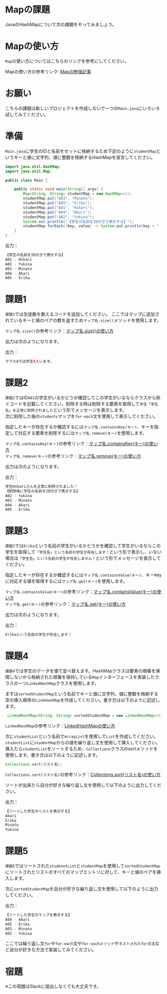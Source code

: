 # Mapの課題

JavaのHashMapについて次の課題をやってみましょう。

# Mapの使い方

`Map`の使い方についてはこちらのリンクを参考にしてください。

Mapの使い方の参考リンク: [Mapの勉強記事](https://github.com/reytech-co-jp/yume-project/blob/main/lessons/java/06-Java%E3%81%AE%E3%82%B3%E3%83%AC%E3%82%AF%E3%82%B7%E3%83%A7%E3%83%B3/01-Java%E3%82%B3%E3%83%AC%E3%82%AF%E3%82%B7%E3%83%A7%E3%83%B3%E3%81%AE%E5%8B%89%E5%BC%B7%E8%A8%98%E4%BA%8B.md#map)

# お願い

こちらの課題は新しいプロジェクトを作成しないで一つの`Main.java`にいろいろ試してみてください。

# 準備

`Main.java`に学生のIDと名前をセットに格納するため下記のように`studentMap`というキーと値に文字列、値に整数を格納するHashMapを宣言してください。

```java
import java.util.HashMap;
import java.util.Map;

public class Main {

    public static void main(String[] args) {
        Map<String, String> studentMap = new HashMap<>();
        studentMap.put("A03", "Minato");
        studentMap.put("A05", "Erika");
        studentMap.put("A01", "Hikari");
        studentMap.put("A04", "Akari");
        studentMap.put("A02", "Yukina");
        System.out.println("【学生の名前をID付きで表示する】");
        studentMap.forEach((key, value) -> System.out.println(key + " - " + value));
    }
}

```

出力：

```java
【学生の名前をID付きで表示する】
A01 - Hikari
A02 - Yukina
A03 - Minato
A04 - Akari
A05 - Erika
```

# 課題1

`課題1`では生徒数を数えるコードを追加してください。
ここではマップに追加されているキーと値のペアの数を返すため`マップ名.size()`メソッドを使用します。

`マップ名.size()`の参考リンク：[マップ名.size()の使い方](https://www.javadrive.jp/start/collection/index3.html#section5)

出力は次のようになります。

出力：

```java
クラスAでは学生5人います。
```

# 課題2

`課題2`ではID`A01`の学生がいるかどうか確認してこの学生がいるならクラスから除ぐコードを記載してください。削除する時は削除する要素を取得して`学生「学生名」を正常に削除されました`という形でメッセージを表示します。  
次に削除した後の`students`マップを`for-each`文を使用して表示してください。

指定したキーが存在するか確認するには`マップ名.containsKey(キー)`、キーを指定して対応する要素を削除するには`マップ名.remove(キー)`を使用します。

`マップ名.containsKey(キー)`の参考リンク：[マップ名.containsKey(キー)の使い方](https://www.javadrive.jp/start/collection/index3.html#section9)  
`マップ名.remove(キー)`の参考リンク：[マップ名.remove(キー)の使い方](https://www.javadrive.jp/start/collection/index3.html#section8)

出力は次のようになります。

出力：

```java
学生Hikariさんを正常に削除されました！
【削除後に学生の名前をID付きで表示する】
A02 - Yukina
A03 - Minato
A04 - Akari
A05 - Erika
```

# 課題3

`課題3`では`Erika`という名前の学生がいるかどうかを確認して学生がいるならこの学生を取得して`「学生名」という名前の学生が存在します！`という形で表示し、いない場合は`「学生名」という名前の学生が存在しません！`という形でメッセージを表示してください。

指定したキーが存在するか確認するには`マップ名.containsValue(キー)`、キーkeyに対応する値を取得するには`マップ名.get(キー)`を使用します。

`マップ名.containsValue(キー)`の参考リンク：[マップ名.containsValue(キー)の使い方](https://www.javadrive.jp/start/collection/index3.html#section9)  
`マップ名.get(キー)`の参考リンク：[マップ名.get(キー)の使い方](<https://www.javadrive.jp/start/collection/index3.html#section6>)

出力は次のようになります。

出力：

```java
Erikaという名前の学生が存在します！
```

# 課題4

`課題4`では学生のデータを値で並べ替えます。HashMapクラスは要素の順番を保障しないから格納された順番を保持している`Map`インターフェースを実装したクラスの一つ`LinkedHashMap`クラスを使用します。

まずは`sortedStudentMap`という名前でキーと値に文字列、値に整数を格納する空の挿入順序の`LinkHashMap`を作成してください。書き方は以下のように記述します。

```java
 LinkedHashMap<String, String> sortedStudentMap = new LinkedHashMap<>();
```

`LinkedHashMap`の参考リンク：[LinkedHashMapの使い方](https://washboard.blog/105/)

次に`studentList`という名前で`ArrayList`を使用して`List`を作成してください。`studentList`に`studentMap`からの値を繰り返し文を使用して挿入してください。挿入たら`studentList`をソートするため、`Collections`クラスのsortメソッドを使用します。書き方は以下のように記述します。

```java
Collections.sort(リスト名);
```

`Collections.sort(リスト名)`の参考リンク：[Collections.sort(リスト名)の使い方](https://itsakura.com/java-arraylist-sort)

ソートが出来たら自分が好きな繰り返し文を使用して以下のように出力してください。

出力：

```java
【ソートした学生のリストを表示する】
Akari
Erika
Minato
Yukina
```

# 課題5

`課題5`ではソートされた`studenetList`と`studentMap`を使用して`sortedStudentMap`にソートされたリストのすべてのマップエントリに対して、キーと値のペアを挿入します。

次に`sortedStudentMap`を自分が好きな繰り返し文を使用して以下のように出力してください。

出力：

```java
【ソートした学生のマップを表示する】
A04 - Akari
A05 - Erika
A03 - Minato
A02 - Yukina
```

ここでは繰り返し文`for`や`for-each`文や`for-eachメソッド`や`ネストされたfor文法`など自分が好きな方法で実装してみてください。

# 宿題

※この宿題はSlackに提出しなくても大丈夫です。
